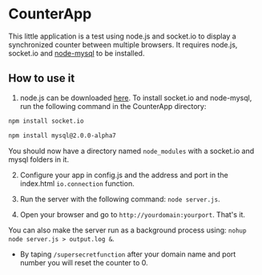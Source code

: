 # CounterApp
This little application is a test using node.js and socket.io to display a synchronized counter between multiple browsers. It requires node.js, socket.io and [node-mysql](http://github.com/felixge/node-mysql) to be installed.

## How to use it
1. node.js can be downloaded [here](http://nodejs.org/download/).
To install socket.io and node-mysql, run the following command in the CounterApp directory: 

```bash
npm install socket.io
```

```bash
npm install mysql@2.0.0-alpha7
```

 You should now have a directory named `node_modules` with a socket.io and mysql folders in it.

2. Configure your app in config.js and the address and port in the index.html `io.connection` function.

3. Run the server with the following command: `node server.js`.

4. Open your browser and go to `http://yourdomain:yourport`. That's it.

You can also make the server run as a background process using: `nohup node server.js > output.log &`.

* By taping `/supersecretfunction` after your domain name and port number you will reset the counter to 0.
